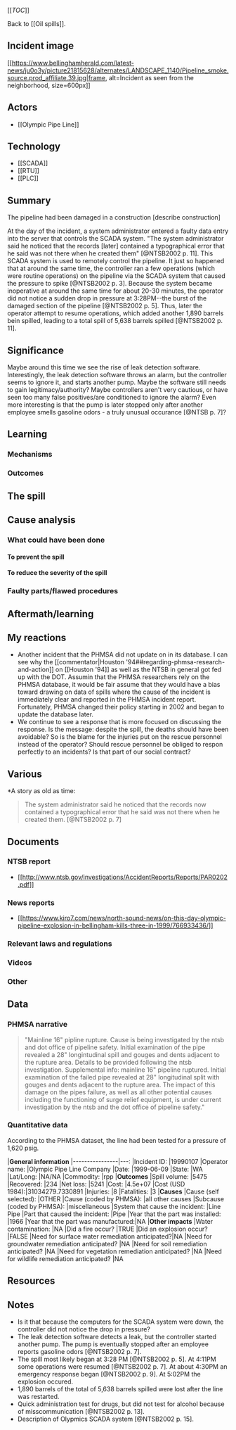 [[_TOC_]]

Back to [[Oil spills]].

## Incident image

[[https://www.bellinghamherald.com/latest-news/ju0o3y/picture21815628/alternates/LANDSCAPE_1140/Pipeline_smoke.source.prod_affiliate.39.jpg|frame, alt=Incident as seen from the neighborhood, size=600px]] 
  
## Actors 
* [[Olympic Pipe Line]]

## Technology
* [[SCADA]]
* [[RTU]]
* [[PLC]]

## Summary

The pipeline had been damaged in a construction [describe construction]

At the day of the incident, a system administrator entered a faulty data entry into the server that controls the SCADA system. "The system administrator said he noticed that the records [later] contained a typographical error that he said was not there when he created them" [@NTSB2002 p. 11].  This SCADA system is used to remotely control the pipeline. It just so happened that at around the same time, the controller ran a few operations (which were routine operations) on the pipeline via the SCADA system that caused the pressure to spike [@NTSB2002 p. 3]. Because the system became inoperative at around the same time for about 20-30 minutes, the operator did not notice a sudden drop in pressure at 3:28PM--the burst of the damaged section of the pipeline [@NTSB2002 p. 5]. Thus, later the operator attempt to resume operations, which added another 1,890 barrels bein spilled, leading to a total spill of 5,638 barrels spilled [@NTSB2002 p. 11].

## Significance

Maybe around this time we see the rise of leak detection software. Interestingly, the leak detection software throws an alarm, but the controller seems to ignore it, and starts another pump. Maybe the software still needs to gain legitimacy/authority? Maybe controllers aren't very cautious, or have seen too many false positives/are conditioned to ignore the alarm? Even more interesting is that the pump is later stopped only after another employee smells gasoline odors - a truly unusual occurance [@NTSB p. 7]?

## Learning

### Mechanisms

### Outcomes

## The spill

## Cause analysis

### What could have been done
 
#### To prevent the spill
       
#### To reduce the severity of the spill

### Faulty parts/flawed procedures

## Aftermath/learning
 
## My reactions
* Another incident that the PHMSA did not update on in its database. I can see why the [[commentator|Houston '94##regarding-phmsa-research-and-action]] on [[Houston '94]] as well as the NTSB in general got fed up with the DOT. Assumin that the PHMSA researchers rely on the PHMSA database, it would be fair  assume that they would have a bias toward drawing on data of spills where the cause of the incident is immediately clear and reported in the PHMSA incident report. Fortunately, PHMSA changed their policy starting in 2002 and began to update the database later.
* We continue to see a response that is more focused on discussing the response. Is the message: despite the spill, the deaths should have been avoidable? So is the blame for the injuries put on the rescue personnel instead of the operator? Should rescue personnel be obliged to respon perfectly to an incidents? Is that part of our social contract?

## Various
   
*A story as old as time:  
 
> The system administrator said he noticed that the records now contained a typographical error that he said was not there when he created them. [@NTSB2002 p. 7]

## Documents

### NTSB report

* [[http://www.ntsb.gov/investigations/AccidentReports/Reports/PAR0202.pdf]]

### News reports    
* [[https://www.kiro7.com/news/north-sound-news/on-this-day-olympic-pipeline-explosion-in-bellingham-kills-three-in-1999/766933436/]]
 
### Relevant laws and regulations

### Videos

### Other

## Data

### PHMSA narrative

> "Mainline 16\" pipline rupture.  Cause is being investigated by the ntsb and dot office of pipeline safety.  Initial examination of the pipe revealed a 28\" longintudinal spill and gouges and dents adjacent to the rupture area.  Details to be provided following the ntsb investigation.  Supplemental info:  mainline 16\" pipeline ruptured.  Initial examination of the failed pipe revealed at 28\" longitudinal split with gouges and dents adjacent to the rupture area.  The impact of this damage on the pipes failure, as well as all other potential causes including the functioning of surge relief equipment, is under current investigation by the ntsb and the dot office of pipeline safety."

### Quantitative data

According to the PHMSA dataset, the line had been tested for a pressure of 1,620 psig.

|**General information**
|----------------|---:
|Incident ID:    |19990107
|Operator name:  |Olympic Pipe Line Company
|Date:           |1999-06-09
|State:          |WA
|Lat/Long:       |NA/NA
|Commodity:      |rpp
|**Outcomes**
|Spill volume:   |5475
|Recovered:      |234
|Net loss:       |5241
|Cost:           |4.5e+07
|Cost (USD 1984):|31034279.7330891
|Injuries:       |8
|Fatalities:     |3
|**Causes**
|Cause (self selected):              |OTHER
|Cause (coded by PHMSA):             |all other causes
|Subcause (coded by PHMSA):          |miscellaneous
|System that cause the incident:     |Line Pipe
|Part that caused the incident:      |Pipe
|Year that the part was installed:   |1966
|Year that the part was manufactured:|NA
|**Other impacts**
|Water contamination:                           |NA
|Did a fire occur?                              |TRUE
|Did an explosion occur?                        |FALSE
|Need for surface water remediation anticipated?|NA
|Need for groundwater remediation anticipated?  |NA
|Need for soil remediation anticipated?         |NA
|Need for vegetation remediation anticipated?   |NA
|Need for wildlife remediation anticipated?     |NA

## Resources

## Notes
* Is it that because the computers for the SCADA system were down, the controller did not notice the drop in pressure?
* The leak detection software detects a leak, but the controller started another pump. The pump is eventually stopped after an employee reports gasoline odors [@NTSB2002 p. 7].
* The spill most likely began at 3:28 PM [@NTSB2002 p. 5]. At 4:11PM some operations were resumed [@NTSB2002 p. 7]. At about 4:30PM an emergency response began [@NTSB2002 p. 9]. At 5:02PM the explosion occured.
* 1,890 barrels of the total of 5,638 barrels spilled were lost after the line was restarted. 
* Quick administration test for drugs, but did not test for alcohol because of misscommunication [@NTSB2002 p. 13].
* Description of Olypmics SCADA system [@NTSB2002 p. 15].